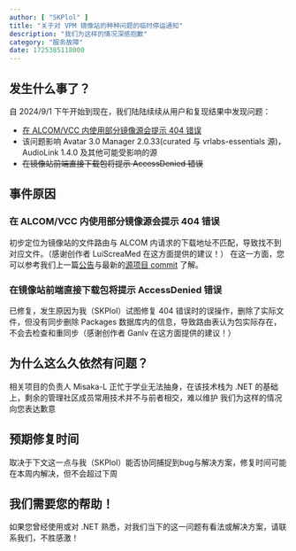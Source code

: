 ```yaml
---
author: [ "SKPlol" ]
title: "关于对 VPM 镜像站的种种问题的临时停运通知"
description: "我们为这样的情况深感抱歉"
category: "服务故障"
date: 1725385118000
---
```


## 发生什么事了？

自 2024/9/1 下午开始到现在，我们陆陆续续从用户和复现结果中发现问题：
 - [在 ALCOM/VCC 内使用部分镜像源会提示 404 错误](#在-alcomvcc-内使用部分镜像源会提示-404-错误)
  - 该问题影响 Avatar 3.0 Manager 2.0.33(curated 与 vrlabs-essentials 源)，AudioLink 1.4.0 及其他可能受影响的源
 - ~~在镜像站前端直接下载包将提示 AccessDenied 错误~~

## 事件原因

### 在 ALCOM/VCC 内使用部分镜像源会提示 404 错误

初步定位为镜像站的文件路由与 ALCOM 内请求的下载地址不匹配，导致找不到对应文件。（感谢创作者 LuiScreaMed 在这方面提供的建议！）
在这一方面，您可以参考我们上一篇[公告](/blogs/2024-8-27-vpm-mirror-wrong-package-and-429.md)与最新的[源项目 commit](https://github.com/vrcd-community/VPMReposSynchronizer/commit/bae214b4b83a68c057aae00046085193e458a968) 了解。

### 在镜像站前端直接下载包将提示 AccessDenied 错误

已修复，发生原因为我（SKPlol）试图修复 404 错误时的误操作，删除了实际文件，但没有同步删除 Packages 数据库内的信息，导致路由表认为包实际存在，不会去检查和重同步（感谢创作者 Ganlv 在这方面提供的建议！）

## 为什么这么久依然有问题？

相关项目的负责人 Misaka-L 正忙于学业无法抽身，在该技术栈为 .NET 的基础上，剩余的管理社区成员常用技术并不与前者相交，难以维护
我们为这样的情况向您表达歉意

## 预期修复时间

取决于下文这一点与我（SKPlol）能否协同捕捉到bug与解决方案，修复时间可能在本周内解决，但不会超过下周

## 我们需要您的帮助！

如果您曾经使用或对 .NET 熟悉，对我们当下的这一问题有看法或解决方案，请联系我们，不胜感激！ 

